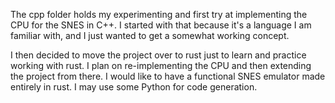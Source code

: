 The cpp folder holds my experimenting and first try at implementing the CPU for the SNES in C++. I started with that because it's a language I am familiar with, and I just wanted to get a somewhat working concept.

I then decided to move the project over to rust just to learn and practice working with rust. I plan on re-implementing the CPU and then extending the project from there. I would like to have a functional SNES emulator made entirely in rust. I may use some Python for code generation.